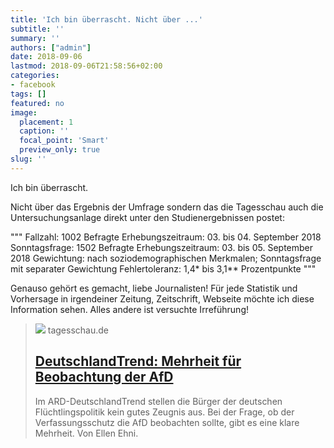 ```yaml
---
title: 'Ich bin überrascht. Nicht über ...'
subtitle: ''
summary: ''
authors: ["admin"]
date: 2018-09-06
lastmod: 2018-09-06T21:58:56+02:00
categories:
- facebook
tags: []
featured: no
image:
  placement: 1
  caption: ''
  focal_point: 'Smart'
  preview_only: true
slug: ''
---
```

Ich bin überrascht. 

Nicht über das Ergebnis der Umfrage sondern das die Tagesschau auch die Untersuchungsanlage direkt unter den Studienergebnissen postet:

"""
Fallzahl: 1002 Befragte
Erhebungszeitraum: 03. bis 04. September 2018
Sonntagsfrage: 1502 Befragte
Erhebungszeitraum: 03. bis 05. September 2018
Gewichtung: nach soziodemographischen Merkmalen;
Sonntagsfrage mit separater Gewichtung
Fehlertoleranz: 1,4* bis 3,1** Prozentpunkte
"""

Genauso gehört es gemacht, liebe Journalisten! Für jede Statistik und Vorhersage in irgendeiner Zeitung, Zeitschrift, Webseite möchte ich diese Information sehen. Alles andere ist versuchte Irreführung!
> [![](https://images.tagesschau.de/image/47dedcab-ee73-4e87-96b2-4576f3873eaf/AAABh9xEJPM/AAABibBxqrQ/16x9-1280/deutschlandtrend-149.jpg)](https://www.tagesschau.de/inland/deutschlandtrend-1361.html)
> tagesschau.de
> ## [DeutschlandTrend: Mehrheit für Beobachtung der AfD](https://www.tagesschau.de/inland/deutschlandtrend-1361.html)
>
>Im ARD-DeutschlandTrend stellen die Bürger der deutschen Flüchtlingspolitik kein gutes Zeugnis aus. Bei der Frage, ob der Verfassungsschutz die AfD beobachten sollte, gibt es eine klare Mehrheit. Von Ellen Ehni.

